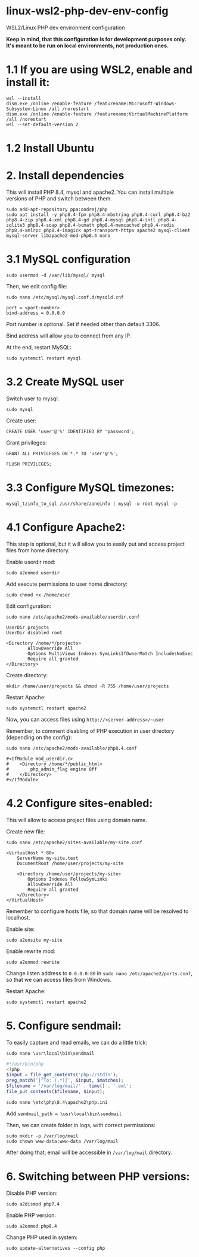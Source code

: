 # linux-wsl2-php-dev-env-config
WSL2/Linux PHP dev environment configuration

**Keep in mind, that this configuration is for development purposes only. It's meant to be run on local environments, not production ones.**

# 1.1 If you are using WSL2, enable and install it:

```
wsl --install
dism.exe /online /enable-feature /featurename:Microsoft-Windows-Subsystem-Linux /all /norestart
dism.exe /online /enable-feature /featurename:VirtualMachinePlatform /all /norestart
wsl --set-default-version 2
```

# 1.2 Install Ubuntu

# 2. Install dependencies

This will install PHP 8.4, mysql and apache2. You can install multiple versions of PHP and switch between them.

```
sudo add-apt-repository ppa:ondrej/php 
sudo apt install -y php8.4-fpm php8.4-mbstring php8.4-curl php8.4-bz2 php8.4-zip php8.4-xml php8.4-gd php8.4-mysql php8.4-intl php8.4-sqlite3 php8.4-soap php8.4-bcmath php8.4-memcached php8.4-redis php8.4-xmlrpc php8.4-imagick apt-transport-https apache2 mysql-client mysql-server libapache2-mod-php8.4 nano
```

# 3.1 MySQL configuration

`sudo usermod -d /var/lib/mysql/ mysql`

Then, we edit config file:

`sudo nano /etc/mysql/mysql.conf.d/mysqld.cnf`

```
port = <port-number>
bind-address = 0.0.0.0
```

Port number is optional. Set if needed other than default 3306.

Bind address will allow you to connect from any IP.

At the end, restart MySQL:

`sudo systemctl restart mysql`

# 3.2 Create MySQL user

Switch user to mysql:

`sudo mysql`

Create user:

`CREATE USER 'user'@'%' IDENTIFIED BY 'password';`

Grant privileges:

`GRANT ALL PRIVILEGES ON *.* TO 'user'@'%';`

`FLUSH PRIVILEGES;`

# 3.3 Configure MySQL timezones:

`mysql_tzinfo_to_sql /usr/share/zoneinfo | mysql -u root mysql -p`

# 4.1 Configure Apache2:

This step is optional, but it will allow you to easily put and access project files from home directory.

Enable userdir mod:

`sudo a2enmod userdir`

Add execute permissions to user home directory:

`sudo chmod +x /home/user`

Edit configuration:

`sudo nano /etc/apache2/mods-available/userdir.conf`

```
UserDir projects
UserDir disabled root

<Directory /home/*/projects>
        AllowOverride All
        Options MultiViews Indexes SymLinksIfOwnerMatch IncludesNoExec
        Require all granted
</Directory>
```

Create directory:

`mkdir /home/user/projects && chmod -R 755 /home/user/projects`

Restart Apache:

`sudo systemctl restart apache2`

Now, you can access files using `http://<server-address>/~user`

Remember, to comment disabling of PHP execution in user directory (depending on the config):

`sudo nano /etc/apache2/mods-available/php8.4.conf`

```
#<IfModule mod_userdir.c>
#    <Directory /home/*/public_html>
#        php_admin_flag engine Off
#    </Directory>
#</IfModule>
```

# 4.2 Configure sites-enabled:

This will allow to access project files using domain name.

Create new file:

`sudo nano /etc/apache2/sites-available/my-site.conf`

```
<VirtualHost *:80>
    ServerName my-site.test
    DocumentRoot /home/user/projects/my-site

    <Directory /home/user/projects/my-site>
        Options Indexes FollowSymLinks
        AllowOverride All
        Require all granted
    </Directory>
</VirtualHost>
```

Remember to configure hosts file, so that domain name will be resolved to localhost.

Enable site:

`sudo a2ensite my-site`

Enable rewrite mod:

`sudo a2enmod rewrite`

Change listen address to `0.0.0.0:80` in `sudo nano /etc/apache2/ports.conf`, so that we can access files from Windows.

Restart Apache:

`sudo systemctl restart apache2`

# 5. Configure sendmail:

To easily capture and read emails, we can do a little trick:

```sudo nano \usr\local\bin\sendmail```

```php
#!/usr/bin/php
<?php
$input = file_get_contents('php://stdin');
preg_match('|^To: (.*)|', $input, $matches);
$filename = '/var/log/mail/' . time() . '.eml';
file_put_contents($filename, $input);
```

```sudo nano \etc\php\8.4\apache2\php.ini```

Add `sendmail_path = \usr\local\bin\sendmail`

Then, we can create folder in logs, with correct permissions:
```
sudo mkdir -p /var/log/mail
sudo chown www-data:www-data /var/log/mail
```

After doing that, email will be accessible in `/var/log/mail` directory.

# 6. Switching between PHP versions:

Disable PHP version:

`sudo a2dismod php7.4`

Enable PHP version:

`sudo a2enmod php8.4`

Change PHP used in system:

`sudo update-alternatives --config php`
